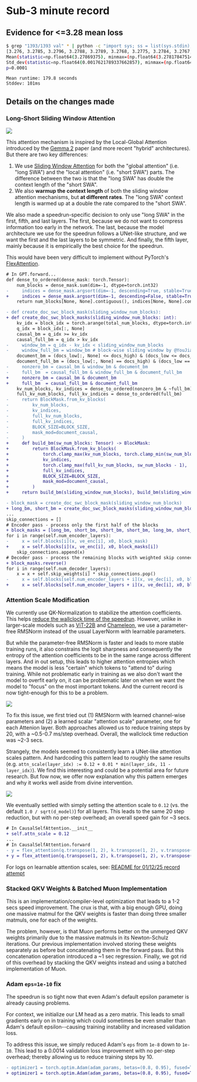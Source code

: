 # Sub-3 minute record

## Evidence for <=3.28 mean loss

```bash
$ grep "1393/1393 val" * | python -c "import sys; ss = list(sys.stdin); accs = [float(s.split()[1].split(':')[1]) for s in ss]; print(accs); import scipy.stats; mvs = scipy.stats.bayes_mvs(accs); print(mvs[0]); print(mvs[2]); print(f'p={scipy.stats.ttest_1samp(accs, 3.28, alternative='less').pvalue:.4f}')"
[3.276, 3.2785, 3.2796, 3.2788, 3.2789, 3.2768, 3.2775, 3.2784, 3.2767, 3.2792, 3.2807, 3.2801, 3.2805, 3.2777, 3.2789, 3.2799, 3.2786, 3.2776, 3.2791, 3.2808, 3.2776, 3.2786, 3.2774, 3.2832, 3.277, 3.2789, 3.2784, 3.2766, 3.2755, 3.2784, 3.2798, 3.2825]
Mean(statistic=np.float64(3.27869375), minmax=(np.float64(3.2781784751445135), np.float64(3.2792090248554864)))
Std_dev(statistic=np.float64(0.0017621789337662857), minmax=(np.float64(0.0014271074116428265), np.float64(0.002179878373699496)))
p=0.0001
```

```
Mean runtime: 179.8 seconds
Stddev: 101ms
```

## Details on the changes made

### Long-Short Sliding Window Attention

![](long-short-swa.png)

This attention mechanism is inspired by the Local-Global Attention introduced by the [Gemma 2](https://arxiv.org/abs/2408.00118) paper (and more recent "hybrid" architectures). But there are two key differences:

1. We use [Sliding Window Attention](https://arxiv.org/abs/2004.05150) for both the "global attention" (i.e. "long SWA") and the "local attention" (i.e. "short SWA") parts. The difference between the two is that the "long SWA" has double the context length of the "short SWA".
2. We also **warmup the context length** of both the sliding window attention mechanisms, but **at different rates**. The "long SWA" context length is warmed up at a double the rate compared to the "short SWA".

We also made a speedrun-specific decision to only use "long SWA" in the first, fifth, and last layers. The first, because we do not want to compress information too early in the network. The last, because the model architecture we use for the speedrun follows a UNet-like structure, and we want the first and the last layers to be symmetric. And finally, the fifth layer, mainly because it is empirically the best choice for the speedrun.

This would have been very difficult to implement without PyTorch's [FlexAttention](https://pytorch.org/blog/flexattention/).

```diff
# In GPT.forward...
def dense_to_ordered(dense_mask: torch.Tensor):
    num_blocks = dense_mask.sum(dim=-1, dtype=torch.int32)
-     indices = dense_mask.argsort(dim=-1, descending=True, stable=True).to(torch.int32)
+     indices = dense_mask.argsort(dim=-1, descending=False, stable=True).flip(-1).to(torch.int32)
    return num_blocks[None, None].contiguous(), indices[None, None].contiguous()

- def create_doc_swc_block_mask(sliding_window_num_blocks):
+ def create_doc_swc_block_masks(sliding_window_num_blocks: int):
    kv_idx = block_idx = torch.arange(total_num_blocks, dtype=torch.int32, device='cuda')
    q_idx = block_idx[:, None]
    causal_bm = q_idx >= kv_idx
    causal_full_bm = q_idx > kv_idx
-     window_bm = q_idx - kv_idx < sliding_window_num_blocks
-     window_full_bm = window_bm # block-wise sliding window by @YouJiacheng
    document_bm = (docs_low[:, None] <= docs_high) & (docs_low <= docs_high[:, None])
    document_full_bm = (docs_low[:, None] == docs_high) & (docs_low == docs_high[:, None])
-     nonzero_bm = causal_bm & window_bm & document_bm
-     full_bm  = causal_full_bm & window_full_bm & document_full_bm
+     nonzero_bm = causal_bm & document_bm
+     full_bm  = causal_full_bm & document_full_bm
    kv_num_blocks, kv_indices = dense_to_ordered(nonzero_bm & ~full_bm)
    full_kv_num_blocks, full_kv_indices = dense_to_ordered(full_bm)
-     return BlockMask.from_kv_blocks(
-         kv_num_blocks,
-         kv_indices,
-         full_kv_num_blocks,
-         full_kv_indices,
-         BLOCK_SIZE=BLOCK_SIZE,
-         mask_mod=document_causal,
-     )
+     def build_bm(sw_num_blocks: Tensor) -> BlockMask:
+         return BlockMask.from_kv_blocks(
+             torch.clamp_max(kv_num_blocks, torch.clamp_min(sw_num_blocks - full_kv_num_blocks, 1)),
+             kv_indices,
+             torch.clamp_max(full_kv_num_blocks, sw_num_blocks - 1),
+             full_kv_indices,
+             BLOCK_SIZE=BLOCK_SIZE,
+             mask_mod=document_causal,
+         )
+     return build_bm(sliding_window_num_blocks), build_bm(sliding_window_num_blocks // 2)

- block_mask = create_doc_swc_block_mask(sliding_window_num_blocks)
+ long_bm, short_bm = create_doc_swc_block_masks(sliding_window_num_blocks)
...
skip_connections = []
# Encoder pass - process only the first half of the blocks
+ block_masks = [long_bm, short_bm, short_bm, short_bm, long_bm, short_bm]
for i in range(self.num_encoder_layers):
-     x = self.blocks[i](x, ve_enc[i], x0, block_mask)
+     x = self.blocks[i](x, ve_enc[i], x0, block_masks[i])
    skip_connections.append(x)
# Decoder pass - process the remaining blocks with weighted skip connections
+ block_masks.reverse()
for i in range(self.num_decoder_layers):
    x = x + self.skip_weights[i] * skip_connections.pop()
-     x = self.blocks[self.num_encoder_layers + i](x, ve_dec[i], x0, block_mask)
+     x = self.blocks[self.num_encoder_layers + i](x, ve_dec[i], x0, block_masks[i])
```

### Attention Scale Modification

We currently use QK-Normalization to stabilize the attention coefficients. This helps [reduce the wallclock time of the speedrun](https://x.com/kellerjordan0/status/1845865698532450646). However, unlike in larger-scale models such as [ViT-22B](https://arxiv.org/pdf/2302.05442) and [Chameleon](https://arxiv.org/pdf/2405.09818v1), we use a parameter-free RMSNorm instead of the usual LayerNorm with learnable parameters.

But while the parameter-free RMSNorm is faster and leads to more stable training runs, it also constrains the logit sharpness and consequently the entropy of the attention coefficients to be in the same range across different layers. And in out setup, this leads to higher attention entropies which means the model is less "certain" which tokens to "attend to" during training. While not problematic early in training as we also don't want the model to overfit early on, it can be problematic later on when we want the model to "focus" on the most important tokens. And the current record is now tight-enough for this to be a problem.

![](attn-entropy.png)

To fix this issue, we first tried out (1) RMSNorm with learned channel-wise parameters and (2) a learned scalar "attention scale" parameter, one for each Attenion layer. Both approaches allowed us to reduce training steps by 20, with a ~0.5-0.7 ms/step overhead. Overall, the wallclock time reduction was ~2-3 secs.

Strangely, the models seemed to consistently learn a UNet-like attention scales pattern. And hardcoding this pattern lead to roughly the same results (e.g. `attn_scale(layer_idx) := 0.12 + 0.01 * min(layer_idx, 11 - layer_idx)`). We find this interesting and could be a potential area for future research. But fow now, we offer now explanation why this pattern emerges and why it works well aside from divine intervention.

![](attn-scales-pattern.gif)

We eventually settled with simply setting the attention scale to `0.12` (vs. the default `1.0 / sqrt(d_model)`) for all layers. This leads to the same 20 step reduction, but with no per-step overhead; an overall speed gain for ~3 secs.

```diff
# In CausalSelfAttention.__init__
+ self.attn_scale = 0.12
...
# In CausalSelfAttention.forward
- y = flex_attention(q.transpose(1, 2), k.transpose(1, 2), v.transpose(1, 2), block_mask=block_mask)
+ y = flex_attention(q.transpose(1, 2), k.transpose(1, 2), v.transpose(1, 2), block_mask=block_mask, scale=self.attn_scale)
```

For logs on learnable attention scales, see: [README for 01/12/25 record attempt](https://github.com/leloykun/modded-nanogpt/blob/fc--learnable-attn-scale/records/011225_LearnableAttnScale/README.md)

### Stacked QKV Weights & Batched Muon Implementation

This is an implementation/compiler-level optimization that leads to a 1-2 secs speed improvement. The crux is that, with a big enough GPU, doing one massive matmul for the QKV weights is faster than doing three smaller matmuls, one for each of the weights.

The problem, however, is that Muon performs better on the unmerged QKV weights primarily due to the massive matmuls in its Newton-Schulz iterations. Our previous implementation involved storing these weights separately as before but concatenating them in the forward pass. But this concatenation operation introduced a ~1 sec regression. Finally, we got rid of this overhead by stacking the QKV weights instead and using a batched implementation of Muon.

### Adam `eps=1e-10` fix

The speedrun is so tight now that even Adam's default epsilon parameter is already causing problems.

For context, we initialize our LM head as a zero matrix. This leads to small gradients early on in training which could sometimes be even smaller than Adam's default epsilon--causing training instability and increased validation loss.

To address this issue, we simply reduced Adam's `eps` from `1e-8` down to `1e-10`. This lead to a 0.0014 validation loss improvement with no per-step overhead; thereby allowing us to reduce training steps by 10.

```diff
- optimizer1 = torch.optim.Adam(adam_params, betas=(0.8, 0.95), fused=True)
+ optimizer1 = torch.optim.Adam(adam_params, betas=(0.8, 0.95), fused=True, eps=1e-10)
```
